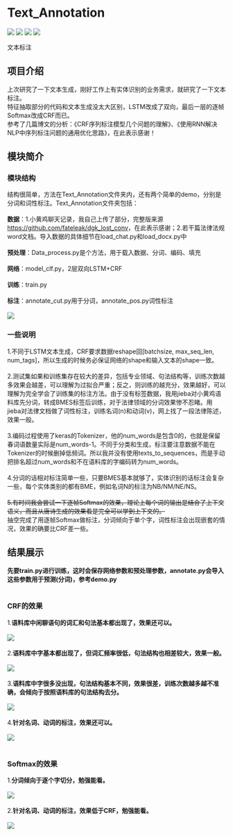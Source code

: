 # Text_Annotation
[![](https://img.shields.io/badge/Python-3.5,3.6-blue.svg)](https://www.python.org/)
[![](https://img.shields.io/badge/numpy-1.14.3-brightgreen.svg)](https://pypi.python.org/pypi/numpy/1.14.3)
[![](https://img.shields.io/badge/keras-2.1.6-brightgreen.svg)](https://pypi.python.org/pypi/keras/2.1.6)
[![](https://img.shields.io/badge/tensorflow-1.4,1.6-brightgreen.svg)](https://pypi.python.org/pypi/tensorflow/1.6.0)<br>

文本标注

## **项目介绍**
上次研究了一下文本生成，刚好工作上有实体识别的业务需求，就研究了一下文本标注。<br>
特征抽取部分的代码和文本生成没太大区别，LSTM改成了双向，最后一层的逐帧Softmax改成CRF而已。<br>
参考了几篇博文的分析：《CRF序列标注模型几个问题的理解》、《使用RNN解决NLP中序列标注问题的通用优化思路》，在此表示感谢！

## **模块简介**
### 模块结构
结构很简单，方法在Text_Annotation文件夹内，还有两个简单的demo，分别是分词和词性标注。Text_Annotation文件夹包括：<br>
<br>
**数据**：1.小黄鸡聊天记录，我自己上传了部分，完整版来源<https://github.com/fateleak/dgk_lost_conv>，在此表示感谢；2.若干篇法律法规word文档。导入数据的具体细节在load_chat.py和load_docx.py中<br>
<br>
**预处理**：Data_process.py是个方法，用于载入数据、分词、编码、填充<br>
<br>
**网络**：model_clf.py，2层双向LSTM+CRF<br>
<br>
**训练**：train.py<br>
<br>
**标注**：annotate_cut.py用于分词，annotate_pos.py词性标注<br>
<br>
![](https://github.com/renjunxiang/Text_Annotation/blob/master/picture/theory.jpg)
<br>

### 一些说明
1.不同于LSTM文本生成，CRF要求数据reshape回[batchsize, max_seq_len, num_tags]，所以生成的时候务必保证网络的shape和输入文本的shape一致。<br>
<br>
2.测试集如果和训练集存在较大的差异，包括专业领域、句法结构等，训练次数越多效果会越差，可以理解为过拟合严重；反之，则训练的越充分，效果越好，可以理解为完全学会了训练集的标注方法。由于没有标签数据，我用jieba对小黄鸡语料库先分词，转成BMES标签后训练，对于法律领域的分词效果惨不忍睹。用jieba对法律文档做了词性标注，训练名词(n)和动词(v)，网上找了一段法律陈述，效果一般。<br>
<br>
3.编码过程使用了keras的Tokenizer，他的num_words是包含0的，也就是保留春词语数量实际是num_words-1。不同于分类和生成，标注要注意数据不能在Tokenizer的时候删掉低频词。所以我并没有使用texts_to_sequences，而是手动把排名超过num_words和不在语料库的字编码转为num_words。<br>
<br>
4.分词的话相对标注简单一些，只要BMES基本就够了，实体识别的话标注会复杂一些，每个实体类别的都有BME，例如名词N的标注为NB/NM/NE/NS。<br>
<br>
~~5.有时间我会尝试一下逐帧Softmax的效果，理论上每个词的输出是结合了上下文语义，而且从唐诗生成的效果看是完全可以学到上下文的。~~<br>
抽空完成了用逐帧Softmax做标注，分词倾向于单个字，词性标注会出现嵌套的情况，效果的确要比CRF差一些。

## 结果展示
**先要train.py进行训练，这时会保存网络参数和预处理参数，annotate.py会导入这些参数用于预测(分词)，参考demo.py**<br>
<br>
### CRF的效果
1.**语料库中闲聊语句的词汇和句法基本都出现了，效果还可以。**<br><br>
![](https://github.com/renjunxiang/Text_Annotation/blob/master/picture/chat.jpg)<br><br>
2.**语料库中字基本都出现了，但词汇频率很低，句法结构也相差较大，效果一般。**<br><br>
![](https://github.com/renjunxiang/Text_Annotation/blob/master/picture/ai.jpg)<br><br>
3.**语料库中字很多没出现，句法结构基本不同，效果很差，训练次数越多越不准确，会倾向于按照语料库的句法结构去分。**<br><br>
![](https://github.com/renjunxiang/Text_Annotation/blob/master/picture/law.jpg)<br><br>
4.**针对名词、动词的标注，效果还可以。**<br><br>
![](https://github.com/renjunxiang/Text_Annotation/blob/master/picture/pos.jpg)<br><br>

### Softmax的效果
1.**分词倾向于逐个字切分，勉强能看。**<br><br>
![](https://github.com/renjunxiang/Text_Annotation/blob/master/picture/ai_softmax.jpg)<br><br>
2.**针对名词、动词的标注，效果低于CRF，勉强能看。**<br><br>
![](https://github.com/renjunxiang/Text_Annotation/blob/master/picture/pos_softmax.jpg)<br><br>

